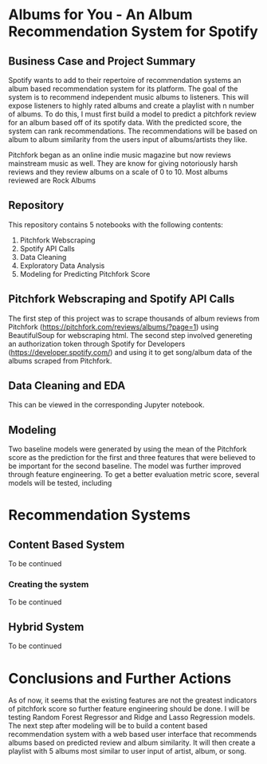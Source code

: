 # Albums for You - An Album Recommendation System for Spotify

## Business Case and Project Summary

Spotify wants to add to their repertoire of recommendation systems an album based recommendation system for its platform.  The goal of the system is to recommend independent music albums to listeners. This will expose listeners to highly rated albums and create a playlist with n number of albums. To do this, I must first build a model to predict a pitchfork review for an album based off of its spotify data. With the predicted score, the system can rank recommendations. The recommendations will be based on album to album similarity from the users input of albums/artists they like.

Pitchfork began as an online indie music magazine but now reviews mainstream music as well. They are know for giving notoriously harsh reviews and they review albums on a scale of 0 to 10. Most albums reviewed are Rock Albums

## Repository

This repository contains 5 notebooks with the following contents:
1. Pitchfork Webscraping
2. Spotify API Calls
3. Data Cleaning
4. Exploratory Data Analysis
5. Modeling for Predicting Pitchfork Score

## Pitchfork Webscraping and Spotify API Calls

The first step of this project was to scrape thousands of album reviews from Pitchfork (https://pitchfork.com/reviews/albums/?page=1) using BeautifulSoup for webscraping html. The second step involved genereting an authorization token through Spotify for Developers (https://developer.spotify.com/) and using it to get song/album data of the albums scraped from Pitchfork.

## Data Cleaning and EDA

This can be viewed in the corresponding Jupyter notebook.
 
## Modeling

Two baseline models were generated by using the mean of the Pitchfork score as the prediction for the first and three features that were believed to be important for the second baseline. The model was further improved through feature engineering. To get a better evaluation metric score, several models will be tested, including

# Recommendation Systems

## Content Based System

To be continued

### Creating the system

To be continued

## Hybrid System

To be continued


# Conclusions and Further Actions

As of now, it seems that the existing features are not the greatest indicators of pitchfork score so further feature engineering should be done. I will be testing Random Forest Regressor and Ridge and Lasso Regression models. The next step after modeling will be to build a content based recommendation system with a web based user interface that recommends albums based on predicted review and album similarity. It will then create a playlist with 5 albums most similar to user input of artist, album, or song.



